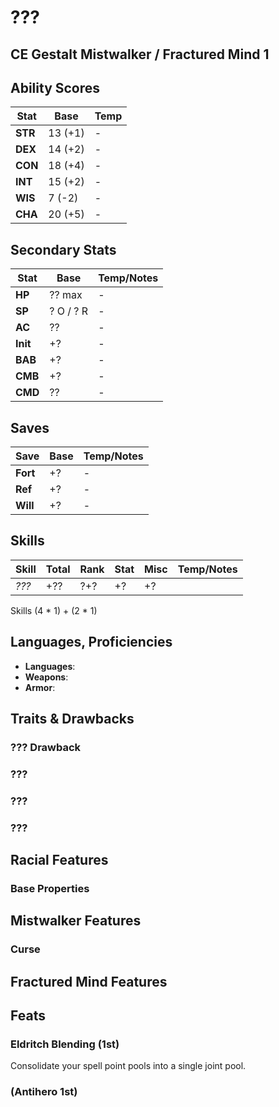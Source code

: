 # ???
## CE Gestalt Mistwalker / Fractured Mind 1
## Ability Scores
|	Stat		|	Base		|	Temp	|	
|-----------|-----------|--------|	
|	**STR** 	|	13 (+1)	|	-
|	**DEX** 	|	14 (+2)	|	-
|	**CON** 	|	18 (+4) 	|	-
|	**INT** 	|	15 (+2) 	|	-
|	**WIS** 	|	 7 (-2) 	|	-
|	**CHA** 	|	20 (+5) 	|	-


## Secondary Stats
|	Stat			|	Base				|	Temp/Notes	|	
|--------------|-----------------|--------------|	
|	**HP**		|	?? max			|	-
| 	**SP**		|	? O / ? R		|	-
|	**AC**		|	??					|	-
|	**Init**		|	+?					|	-
|	**BAB**		|	+?					|	- 
|	**CMB**		|	+?					|	- 
|	**CMD**		|	??					|	- 

## Saves 
|	Save			|	Base	|	Temp/Notes	|	
|--------------|--------|--------------|	
|	**Fort**		|	+? 	|	- 
|	**Ref**		|	+?		|	- 
|	**Will**		|	+?		|	- 

## Skills 
|	Skill						|	Total	|	Rank	|	Stat	|	Misc	|	Temp/Notes		|	
|-----------------------|--------|--------|--------|--------|-----------------|	
|	*???*						|	+??	|	?+?	|	+?		|	+?		| 	

 Skills (4 * 1) + (2 * 1)

## Languages, Proficiencies
- **Languages**: 
- **Weapons**:  
- **Armor**: 

## Traits & Drawbacks
### ??? Drawback

### ???

### ???

### ???


## Racial Features
### Base Properties


## Mistwalker Features
### Curse

## Fractured Mind Features

## Feats 
### Eldritch Blending (1st)
Consolidate your spell point pools into a single joint pool. 
### (Antihero 1st)